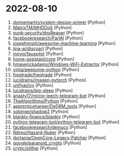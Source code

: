 # 2022-08-10

1. [donnemartin/system-design-primer](https://github.com/donnemartin/system-design-primer "Learn how to design large-scale systems. Prep for the system design interview. Includes Anki flashcards.") [Python]
2. [MatrixTM/MHDDoS](https://github.com/MatrixTM/MHDDoS "Best DDoS Attack Script Python3, (Cyber / DDos) Attack With 56 Methods") [Python]
3. [punk-security/dnsReaper](https://github.com/punk-security/dnsReaper "dnsReaper - subdomain takeover tool for attackers, bug bounty hunters and the blue team!") [Python]
4. [facebookresearch/ParlAI](https://github.com/facebookresearch/ParlAI "A framework for training and evaluating AI models on a variety of openly available dialogue datasets.") [Python]
5. [josephmisiti/awesome-machine-learning](https://github.com/josephmisiti/awesome-machine-learning "A curated list of awesome Machine Learning frameworks, libraries and software.") [Python]
6. [jina-ai/discoart](https://github.com/jina-ai/discoart "Create Disco Diffusion artworks in one line") [Python]
7. [moyix/fauxpilot](https://github.com/moyix/fauxpilot "FauxPilot - an open-source GitHub Copilot server") [Python]
8. [home-assistant/core](https://github.com/home-assistant/core "🏡 Open source home automation that puts local control and privacy first.") [Python]
9. [hmaverickadams/Windows-WiFi-Extractor](https://github.com/hmaverickadams/Windows-WiFi-Extractor "Extract Windows Wi-Fi Passwords to Remote URL") [Python]
10. [vinta/awesome-python](https://github.com/vinta/awesome-python "A curated list of awesome Python frameworks, libraries, software and resources") [Python]
11. [freqtrade/freqtrade](https://github.com/freqtrade/freqtrade "Free, open source crypto trading bot") [Python]
12. [lucidrains/imagen-pytorch](https://github.com/lucidrains/imagen-pytorch "Implementation of Imagen, Google's Text-to-Image Neural Network, in Pytorch") [Python]
13. [unifyai/ivy](https://github.com/unifyai/ivy "The Unified Machine Learning Framework") [Python]
14. [lucidrains/big-sleep](https://github.com/lucidrains/big-sleep "A simple command line tool for text to image generation, using OpenAI's CLIP and a BigGAN. Technique was originally created by https://twitter.com/advadnoun") [Python]
15. [anasty17/mirror-leech-telegram-bot](https://github.com/anasty17/mirror-leech-telegram-bot "Official Repository: Telegram bot which can download torrents, mega , google drive, telegram file and direct links + all yt-dlp supported sites, then upload them to google drive or telegram cloud. This bot supports more features like zip or extract before upload, seed after upload using qBittorrent or aria2c and many more, read features below.") [Python]
16. [TheAlgorithms/Python](https://github.com/TheAlgorithms/Python "All Algorithms implemented in Python") [Python]
17. [apprenticeharper/DeDRM_tools](https://github.com/apprenticeharper/DeDRM_tools "DeDRM tools for ebooks") [Python]
18. [sobinge/shadow2](https://github.com/sobinge/shadow2 "渗透 超全面的渗透资料💯 包含：0day，xss，sql注入，提权……") [Python]
19. [blankly-finance/blankly](https://github.com/blankly-finance/blankly "🚀 💸 Easily build, backtest and deploy your algo in just a few lines of code. Trade stocks, cryptos, and forex across exchanges w/ one package.") [Python]
20. [python-telegram-bot/python-telegram-bot](https://github.com/python-telegram-bot/python-telegram-bot "We have made you a wrapper you can't refuse") [Python]
21. [facebookresearch/demucs](https://github.com/facebookresearch/demucs "Code for the paper Hybrid Spectrogram and Waveform Source Separation") [Python]
22. [Rdimo/Hazard-Nuker](https://github.com/Rdimo/Hazard-Nuker "A discord token nuker With loads of options that will screw an account up real bad, also has inbuilt massreport, GroupChat Spammer and Token/Password/Creditcard grabber and so much more!") [Python]
23. [dortania/OpenCore-Legacy-Patcher](https://github.com/dortania/OpenCore-Legacy-Patcher "Experience macOS just like before") [Python]
24. [google/paranoid_crypto](https://github.com/google/paranoid_crypto "") [Python]
25. [crytic/slither](https://github.com/crytic/slither "Static Analyzer for Solidity") [Python]

